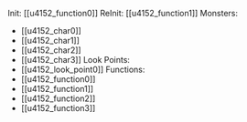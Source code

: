 Init: [[u4152_function0]]
ReInit: [[u4152_function1]]
Monsters:
- [[u4152_char0]]
- [[u4152_char1]]
- [[u4152_char2]]
- [[u4152_char3]]
Look Points:
- [[u4152_look_point0]]
Functions:
- [[u4152_function0]]
- [[u4152_function1]]
- [[u4152_function2]]
- [[u4152_function3]]
